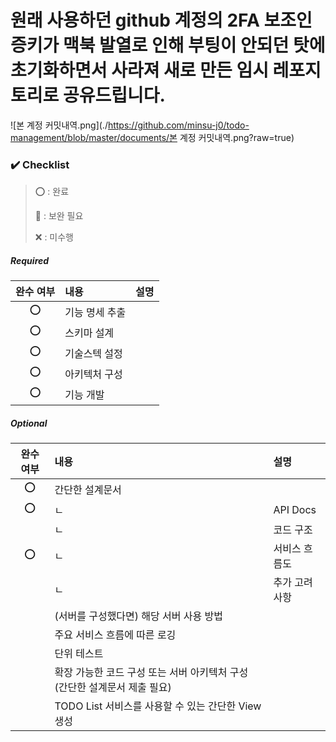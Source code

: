 >
# 원래 사용하던 github 계정의 2FA 보조인증키가 맥북 발열로 인해 부팅이 안되던 탓에 초기화하면서 사라져 새로 만든 임시 레포지토리로 공유드립니다.
![본 계정 커밋내역.png](./https://github.com/minsu-j0/todo-management/blob/master/documents/본 계정 커밋내역.png?raw=true)
### ✔️ Checklist

> ⭕️ : 완료
> 
>🔺 : 보완 필요
> 
> ❌ : 미수행


> 
##### **Required**

| 완수 여부 | 내용       | 설명 |
|:-----:|:---------|:---|
|  ⭕️   | 기능 명세 추출 |    |
|  ⭕️   | 스키마 설계   |    |
|  ⭕️   | 기술스텍 설정  |    |
|  ⭕️   | 아키텍처 구성  |    |
|  ⭕️   | 기능 개발    |    |


##### **Optional**

| 완수 여부 | 내용                                          | 설명       |
|:-----:|:--------------------------------------------|:---------|
|  ⭕️   | 간단한 설계문서                                    |          |
|  ⭕️   | ㄴ                                           | API Docs |
|       | ㄴ                                           | 코드 구조    |
|  ⭕️   | ㄴ                                           | 서비스 흐름도  |
|       | ㄴ                                           | 추가 고려 사항 |
|       | (서버를 구성했다면) 해당 서버 사용 방법                     |          |
|       | 주요 서비스 흐름에 따른 로깅                            |          |
|       | 단위 테스트                                      |          |
|       | 확장 가능한 코드 구성 또는 서버 아키텍처 구성 (간단한 설계문서 제출 필요) |          |
|       | TODO List 서비스를 사용할 수 있는 간단한 View 생성         |          |


 


